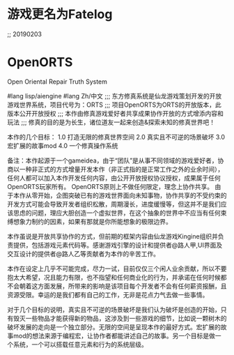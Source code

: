 # 游戏更名为Fatelog
;; 20190203
# OpenORTS
Open Oriental Repair Truth System

#lang lisp/aiengine
#lang Zh/中文
;;; 东方修真系统是仙龙游戏策划开发的开放游戏世界系统，项目代号为：ORTS
;;; 项目OpenORTS为ORTS的开放版本，此版本公开开放授权
;;; 本作由修真游戏爱好者共享成果协作开放的方式增添内容和玩法
;;; 修真的目的是为长生，诸位道友一起来创造&探索未知的修真世界吧！

本作的几个目标：
1.0 打造无限的修真世界空间
2.0 真实且不可逆的场景破坏
3.0 宏扩展的故事mod
4.0 一个修真操作系统

备注：本作起源于一个gameidea，由于“团队”是从事不同领域的游戏爱好者，协商以一种非正式的方式增量开发本作（非正式指的是正常工作之外的业余时间），任何人都可以加入本作开发任何内容，由公开开放授权协议授权，成果属于任何OpenORTS玩家所有。
OpenORTS原则上不做任何限定，理念上协作共享。
由于本作从零开始，企图突破已有的游戏世界面向未知事物，协作共享的不受约束的开发方式可能会导致开发者组织松散，周期漫长，进度缓慢等，但这并不是我们应该思虑的问题，理应大胆创造一个虚拟世界，在这个抽象的世界中不应当有任何束缚想象力制约的因素，如果有那就是你所能想象的极限边界。

本作虽说是开放共享协作的方式，但前期的框架内容由仙龙游戏Kingine组织并负责提供，包括游戏元素代码等。感谢游戏引擎的设计和提供者@路人甲,UI界面及交互设计的提供者@路人乙等贡献者为本作的辛苦工作。

本作在设定上几乎不可能完成，尽力一试，目前仅仅三个闲人业余贡献，所以不要抱太大希望，况且能力有限，也不指望和任何商业化的行为，并承诺在任何时候都不会朝着这方面发展，所带来的影响是该项目每个开发者不会有任何薪资报酬，且资源受限。幸运的是我们都有自己的工作，无非是花点力气去做一些事情。

对于几个目标的说明，真实且不可逆的场景破坏是我们认为破坏是创造的开始，只有毁灭一些物品才能获得新的物品，这涉及到一些游戏的细节，比如说一颗树木的破坏发展的走向是一个独立部分。无限的空间是呈现本作的最好方式。宏扩展的故事mod的想法来源于编程宏，让协作者都能讲述自己的故事。另一个目标是做一个系统，一个可以搭载任意元素和行为的系统层级。
